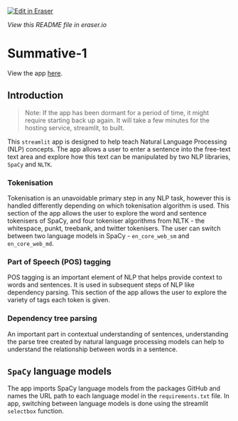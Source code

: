 <p><a target="_blank" href="https://app.eraser.io/workspace/2t1qZMTObvEXunLBE1zX" id="edit-in-eraser-github-link"><img alt="Edit in Eraser" src="https://firebasestorage.googleapis.com/v0/b/second-petal-295822.appspot.com/o/images%2Fgithub%2FOpen%20in%20Eraser.svg?alt=media&amp;token=968381c8-a7e7-472a-8ed6-4a6626da5501"></a></p>

_View this README file in eraser.io_

# Summative-1

View the app [here](https://summative-1.streamlit.app/).

## Introduction

> Note: If the app has been dormant for a period of time, it might require starting back up again. It will take a few minutes for the hosting service, streamlit, to built.

This `streamlit` app is designed to help teach Natural Language Processing (NLP) concepts. The app allows a user to enter a sentence into the free-text text area and explore how this text can be manipulated by two NLP libraries, `SpaCy` and `NLTK`. 

###  Tokenisation

Tokenisation is an unavoidable primary step in any NLP task, however this is handled differently depending on which tokenisation algorithm is used. This section of the app allows the user to explore the word and sentence tokenisers of SpaCy, and four tokeniser algorithms from NLTK - the whitespace, punkt, treebank, and twitter tokenisers. The user can switch between two language models in SpaCy - `en_core_web_sm` and `en_core_web_md`.

### Part of Speech (POS) tagging

POS tagging is an important element of NLP that helps provide context to words and sentences. It is used in subsequent steps of NLP like dependency parsing. This section of the app allows the user to explore the variety of tags each token is given.

### Dependency tree parsing

An important part in contextual understanding of sentences, understanding the parse tree created by natural language processing models can help to understand the relationship between words in a sentence.

## `SpaCy` language models

The app imports SpaCy language models from the packages GitHub and names the URL path to each language model in the `requirements.txt` file. In app, switching between language models is done using the streamlit `selectbox` function.

<!--- Eraser file: https://app.eraser.io/workspace/2t1qZMTObvEXunLBE1zX --->
